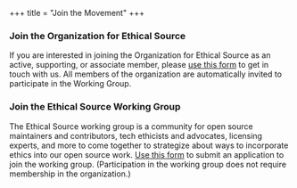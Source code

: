 +++
title = "Join the Movement"
+++

### Join the Organization for Ethical Source
If you are interested in joining the Organization for Ethical Source as an active, supporting, or associate member, please [use this form](/apply_org) to get in touch with us. All members of the organization are automatically invited to participate in the Working Group.

### Join the Ethical Source Working Group
The Ethical Source working group is a community for open source maintainers and contributors, tech ethicists and advocates, licensing experts, and more to come together to strategize about ways to incorporate ethics into our open source work. [Use this form](/apply_wg) to submit an application to join the working group. (Participation in the working group does not require membership in the organization.)
